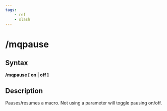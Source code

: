 ```yaml
---
tags:
    - ref
    - slash
---
```

# /mqpause

## Syntax

**/mqpause [ on \| off ]**

## Description

Pauses/resumes a macro. Not using a parameter will toggle pausing on/off.

